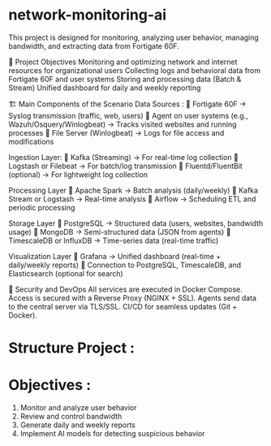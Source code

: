 # network-monitoring-ai
This project is designed for monitoring, analyzing user behavior, managing bandwidth, and extracting data from Fortigate 60F.

🎯 Project Objectives
Monitoring and optimizing network and internet resources for organizational users
Collecting logs and behavioral data from Fortigate 60F and user systems
Storing and processing data (Batch & Stream)
Unified dashboard for daily and weekly reporting

🏗️ Main Components of the Scenario
Data Sources :
  🔹 Fortigate 60F → Syslog transmission (traffic, web, users)
  🔹 Agent on user systems (e.g., Wazuh/Osquery/Winlogbeat) → Tracks visited websites and running processes
  🔹 File Server (Winlogbeat) → Logs for file access and modifications


Ingestion Layer:
  🔹 Kafka (Streaming) → For real-time log collection
  🔹 Logstash or Filebeat → For batch/log transmission
  🔹 Fluentd/FluentBit (optional) → For lightweight log collection


Processing Layer
  🔹 Apache Spark → Batch analysis (daily/weekly)
  🔹 Kafka Stream or Logstash → Real-time analysis
  🔹 Airflow → Scheduling ETL and periodic processing


Storage Layer
  🔹 PostgreSQL → Structured data (users, websites, bandwidth usage)
  🔹 MongoDB → Semi-structured data (JSON from agents)
  🔹 TimescaleDB or InfluxDB → Time-series data (real-time traffic)


Visualization Layer
  🔹 Grafana → Unified dashboard (real-time + daily/weekly reports)
  🔹 Connection to PostgreSQL, TimescaleDB, and Elasticsearch (optional for search)

🔐 Security and DevOps
  All services are executed in Docker Compose.
  Access is secured with a Reverse Proxy (NGINX + SSL).
  Agents send data to the central server via TLS/SSL.
  CI/CD for seamless updates (Git + Docker).

# Structure Project :



# Objectives :
  1) Monitor and analyze user behavior
  2) Review and control bandwidth
  3) Generate daily and weekly reports
  4) Implement AI models for detecting suspicious behavior
